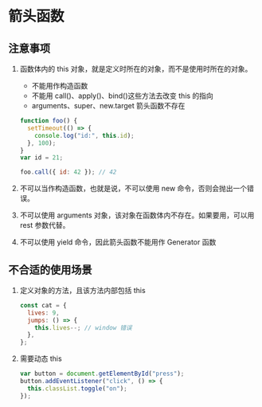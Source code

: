# 箭头函数

## 注意事项

1. 函数体内的 this 对象，就是定义时所在的对象，而不是使用时所在的对象。

   - 不能用作构造函数
   - 不能用 call()、apply()、bind()这些方法去改变 this 的指向
   - arguments、super、new.target 箭头函数不存在

   ```js
   function foo() {
     setTimeout(() => {
       console.log("id:", this.id);
     }, 100);
   }
   var id = 21;

   foo.call({ id: 42 }); // 42
   ```

2. 不可以当作构造函数，也就是说，不可以使用 new 命令，否则会抛出一个错误。
3. 不可以使用 arguments 对象，该对象在函数体内不存在。如果要用，可以用 rest 参数代替。
4. 不可以使用 yield 命令，因此箭头函数不能用作 Generator 函数

## 不合适的使用场景

1. 定义对象的方法，且该方法内部包括 this

   ```js
   const cat = {
     lives: 9,
     jumps: () => {
       this.lives--; // window 错误
     },
   };
   ```

2. 需要动态 this

   ```js
   var button = document.getElementById("press");
   button.addEventListener("click", () => {
     this.classList.toggle("on");
   });
   ```
